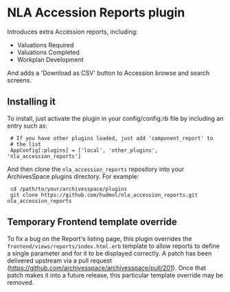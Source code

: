 NLA Accession Reports plugin
============================

Introduces extra Accession reports, including:
 - Valuations Required
 - Valuations Completed
 - Workplan Development

And adds a 'Download as CSV' button to Accession browse and search screens.


## Installing it

To install, just activate the plugin in your config/config.rb file by
including an entry such as:

     # If you have other plugins loaded, just add 'component_report' to
     # the list
     AppConfig[:plugins] = ['local', 'other_plugins', 'nla_accession_reports']

And then clone the `nla_accession_reports` repository into your
ArchivesSpace plugins directory.  For example:

     cd /path/to/your/archivesspace/plugins
     git clone https://github.com/hudmol/nla_accession_reports.git nla_accession_reports

## Temporary Frontend template override

To fix a bug on the Report's listing page, this plugin overrides the `frontend/views/reports/index.html.erb` template to allow reports to define a single parameter and for it to be displayed correctly.  A patch has been delivered upstream via a pull request (https://github.com/archivesspace/archivesspace/pull/201).  Once that patch makes it into a future release, this particular template override may be removed.
